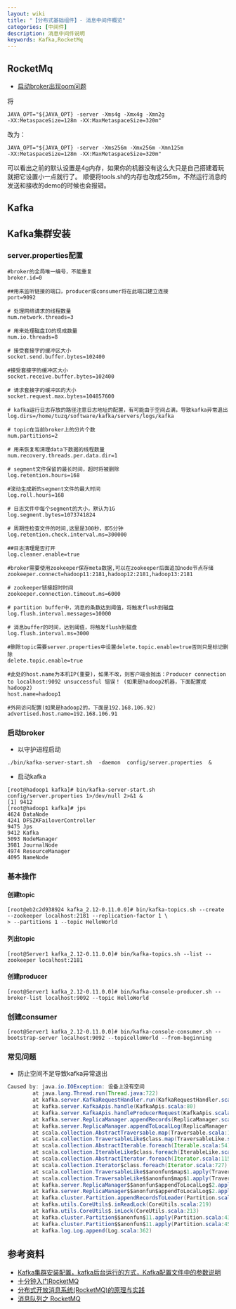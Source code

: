 ```yaml
---
layout: wiki
title: "【分布式基础组件】- 消息中间件概览"
categories: [中间件]
description: 消息中间件说明
keywords: Kafka,RocketMq
---
```


## RocketMq

* [启动broker出现oom问题](https://segmentfault.com/a/1190000016341895)

将
```
JAVA_OPT="${JAVA_OPT} -server -Xms4g -Xmx4g -Xmn2g 
-XX:MetaspaceSize=128m -XX:MaxMetaspaceSize=320m"
```
改为：
```
JAVA_OPT="${JAVA_OPT} -server -Xms256m -Xmx256m -Xmn125m 
-XX:MetaspaceSize=128m -XX:MaxMetaspaceSize=320m"
```
可以看出之前的默认设置是4g内存，如果你的机器没有这么大只是自己搭建着玩就把它设置小一点就行了。
顺便将tools.sh的内存也改成256m，不然运行消息的发送和接收的demo的时候也会报错。



## Kafka

## Kafka集群安装
### server.properties配置

```properties
#broker的全局唯一编号，不能重复
broker.id=0

##用来监听链接的端口，producer或consumer将在此端口建立连接
port=9092

# 处理网络请求的线程数量
num.network.threads=3

# 用来处理磁盘IO的现成数量
num.io.threads=8

# 接受套接字的缓冲区大小
socket.send.buffer.bytes=102400

#接受套接字的缓冲区大小
socket.receive.buffer.bytes=102400

# 请求套接字的缓冲区的大小
socket.request.max.bytes=104857600

# kafka运行日志存放的路径注意日志地址的配置，有可能由于空间占满，导致kafka异常退出
log.dirs=/home/tuzq/software/kafka/servers/logs/kafka

# topic在当前broker上的分片个数
num.partitions=2

# 用来恢复和清理data下数据的线程数量
num.recovery.threads.per.data.dir=1

# segment文件保留的最长时间，超时将被删除
log.retention.hours=168

#滚动生成新的segment文件的最大时间
log.roll.hours=168

# 日志文件中每个segment的大小，默认为1G
log.segment.bytes=1073741824

# 周期性检查文件的时间,这里是300秒，即5分钟
log.retention.check.interval.ms=300000

##日志清理是否打开
log.cleaner.enable=true

#broker需要使用zookeeper保存meta数据,可以在zookeeper后面追加node节点存储
zookeeper.connect=hadoop11:2181,hadoop12:2181,hadoop13:2181

# zookeeper链接超时时间
zookeeper.connection.timeout.ms=6000

# partition buffer中，消息的条数达到阈值，将触发flush到磁盘
log.flush.interval.messages=10000

# 消息buffer的时间，达到阈值，将触发flush到磁盘
log.flush.interval.ms=3000

#删除topic需要server.properties中设置delete.topic.enable=true否则只是标记删除
delete.topic.enable=true

#此处的host.name为本机IP(重要)，如果不改，则客户端会抛出：Producer connection to localhost:9092 unsuccessful 错误！ (如果是hadoop2机器，下面配置成hadoop2)
host.name=hadoop1

#外网访问配置(如果是hadoop2的，下面是192.168.106.92)
advertised.host.name=192.168.106.91
```

### 启动broker

* 以守护进程启动  
 
```shell
./bin/kafka-server-start.sh  -daemon  config/server.properties  &
```

* 启动kafka  

```
[root@hadoop1 kafka]# bin/kafka-server-start.sh config/server.properties 1>/dev/null 2>&1 &
[1] 9412
[root@hadoop1 kafka]# jps
4624 DataNode
4241 DFSZKFailoverController
9475 Jps
9412 Kafka
5093 NodeManager
3981 JournalNode
4974 ResourceManager
4095 NameNode
```

### 基本操作
#### 创建topic
```shell
[root@eb2c2d938924 kafka_2.12-0.11.0.0]# bin/kafka-topics.sh --create --zookeeper localhost:2181 --replication-factor 1 \
> --partitions 1 --topic HelloWorld
```

#### 列出topic

```shell
[root@Server1 kafka_2.12-0.11.0.0]# bin/kafka-topics.sh --list --zookeeper localhost:2181
```

#### 创建producer

```shell
[root@Server1 kafka_2.12-0.11.0.0]# bin/kafka-console-producer.sh --broker-list localhost:9092 --topic HelloWorld
```

### 创建consumer

```shell
[root@Server1 kafka_2.12-0.11.0.0]# bin/kafka-console-consumer.sh --bootstrap-server localhost:9092 --topicelloWorld --from-beginning
```


### 常见问题

* 防止空间不足导致kafka异常退出

```java
Caused by: java.io.IOException: 设备上没有空间
        at java.lang.Thread.run(Thread.java:722)
        at kafka.server.KafkaRequestHandler.run(KafkaRequestHandler.scala:62)
        at kafka.server.KafkaApis.handle(KafkaApis.scala:80)
        at kafka.server.KafkaApis.handleProducerRequest(KafkaApis.scala:428)
        at kafka.server.ReplicaManager.appendRecords(ReplicaManager.scala:312)
        at kafka.server.ReplicaManager.appendToLocalLog(ReplicaManager.scala:375)
        at scala.collection.AbstractTraversable.map(Traversable.scala:105)
        at scala.collection.TraversableLike$class.map(TraversableLike.scala:244)
        at scala.collection.AbstractIterable.foreach(Iterable.scala:54)
        at scala.collection.IterableLike$class.foreach(IterableLike.scala:72)
        at scala.collection.AbstractIterator.foreach(Iterator.scala:1157)
        at scala.collection.Iterator$class.foreach(Iterator.scala:727)
        at scala.collection.TraversableLike$$anonfun$map$1.apply(TraversableLike.scala:244)
        at scala.collection.TraversableLike$$anonfun$map$1.apply(TraversableLike.scala:244)
        at kafka.server.ReplicaManager$$anonfun$appendToLocalLog$2.apply(ReplicaManager.scala:375)
        at kafka.server.ReplicaManager$$anonfun$appendToLocalLog$2.apply(ReplicaManager.scala:389)
        at kafka.cluster.Partition.appendRecordsToLeader(Partition.scala:438)
        at kafka.utils.CoreUtils$.inReadLock(CoreUtils.scala:219)
        at kafka.utils.CoreUtils$.inLock(CoreUtils.scala:213)
        at kafka.cluster.Partition$$anonfun$11.apply(Partition.scala:439)
        at kafka.cluster.Partition$$anonfun$11.apply(Partition.scala:451)
        at kafka.log.Log.append(Log.scala:362)
```

##  参考资料
* [Kafka集群安装配置，kafka后台运行的方式，Kafka配置文件中的参数说明](http://www.voidcn.com/article/p-exgsfumz-nh.html)
* [十分钟入门RocketMQ ](http://jm.taobao.org/2017/01/12/rocketmq-quick-start-in-10-minutes/)
* [分布式开放消息系统(RocketMQ)的原理与实践](https://www.jianshu.com/p/453c6e7ff81c)
* [消息队列之 RocketMQ](https://juejin.im/post/5af02571f265da0b9e64fcfd)
